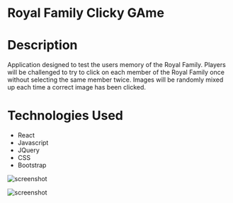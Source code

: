 # Royal Family Clicky GAme

# Description

Application designed to test the users memory of the Royal Family. Players will be challenged to try to click on each member of the Royal Family once without selecting the same member twice. Images will be randomly mixed up each time a correct image has been clicked.  

# Technologies Used

- React
- Javascript
- JQuery
- CSS
- Bootstrap


![screenshot](assets/images/instructions.jpeg)

![screenshot](assets/images/gameplay.jpeg)